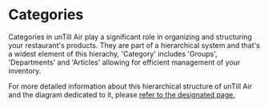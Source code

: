 # Categories

Categories in unTill Air play a significant role in organizing and structuring your restaurant's products. They are part of a hierarchical system and that's a widest element of this hierachy, 'Category' includes 'Groups', 'Departments' and 'Articles' allowing for efficient management of your inventory.

For more detailed information about this hierarchical structure of unTill Air and the diagram dedicated to it, please [refer to the designated page.](./)



